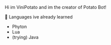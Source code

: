 Hi im ViniPotato and im the creator of Potato Bot!

📌 Languages ive already learned
- Phyton
- Lua
- (trying) Java
